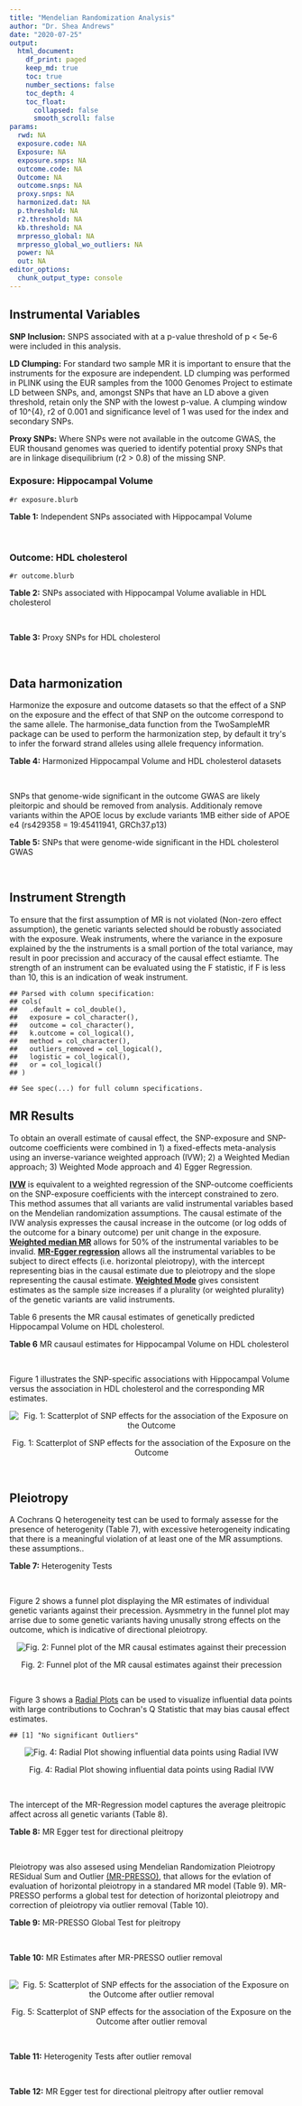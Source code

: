 ```yaml
---
title: "Mendelian Randomization Analysis"
author: "Dr. Shea Andrews"
date: "2020-07-25"
output:
  html_document:
    df_print: paged
    keep_md: true
    toc: true
    number_sections: false
    toc_depth: 4
    toc_float:
      collapsed: false
      smooth_scroll: false
params:
  rwd: NA
  exposure.code: NA
  Exposure: NA
  exposure.snps: NA
  outcome.code: NA
  Outcome: NA
  outcome.snps: NA
  proxy.snps: NA
  harmonized.dat: NA
  p.threshold: NA
  r2.threshold: NA
  kb.threshold: NA
  mrpresso_global: NA
  mrpresso_global_wo_outliers: NA
  power: NA
  out: NA
editor_options:
  chunk_output_type: console
---
```







## Instrumental Variables
**SNP Inclusion:** SNPS associated with at a p-value threshold of p < 5e-6 were included in this analysis.
<br>

**LD Clumping:** For standard two sample MR it is important to ensure that the instruments for the exposure are independent. LD clumping was performed in PLINK using the EUR samples from the 1000 Genomes Project to estimate LD between SNPs, and, amongst SNPs that have an LD above a given threshold, retain only the SNP with the lowest p-value. A clumping window of 10^{4}, r2 of 0.001 and significance level of 1 was used for the index and secondary SNPs.
<br>

**Proxy SNPs:** Where SNPs were not available in the outcome GWAS, the EUR thousand genomes was queried to identify potential proxy SNPs that are in linkage disequilibrium (r2 > 0.8) of the missing SNP.
<br>

### Exposure: Hippocampal Volume
`#r exposure.blurb`
<br>

**Table 1:** Independent SNPs associated with Hippocampal Volume
<div data-pagedtable="false">
  <script data-pagedtable-source type="application/json">
{"columns":[{"label":["SNP"],"name":[1],"type":["chr"],"align":["left"]},{"label":["CHROM"],"name":[2],"type":["dbl"],"align":["right"]},{"label":["POS"],"name":[3],"type":["dbl"],"align":["right"]},{"label":["REF"],"name":[4],"type":["chr"],"align":["left"]},{"label":["ALT"],"name":[5],"type":["chr"],"align":["left"]},{"label":["AF"],"name":[6],"type":["dbl"],"align":["right"]},{"label":["BETA"],"name":[7],"type":["dbl"],"align":["right"]},{"label":["SE"],"name":[8],"type":["dbl"],"align":["right"]},{"label":["Z"],"name":[9],"type":["dbl"],"align":["right"]},{"label":["P"],"name":[10],"type":["dbl"],"align":["right"]},{"label":["N"],"name":[11],"type":["dbl"],"align":["right"]},{"label":["TRAIT"],"name":[12],"type":["chr"],"align":["left"]}],"data":[{"1":"rs10908512","2":"1","3":"153856498","4":"C","5":"T","6":"0.5624","7":"0.04051169","8":"0.008700965","9":"4.656","10":"3.217e-06","11":"26814","12":"Hippocampal_Volume"},{"1":"rs7588305","2":"2","3":"8780959","4":"G","5":"C","6":"0.5308","7":"-0.04002256","8":"0.008681684","9":"-4.610","10":"4.023e-06","11":"26615","12":"Hippocampal_Volume"},{"1":"rs59966106","2":"2","3":"96999086","4":"A","5":"G","6":"0.3114","7":"0.04276760","8":"0.009321611","9":"4.588","10":"4.470e-06","11":"26814","12":"Hippocampal_Volume"},{"1":"rs2268894","2":"2","3":"162856148","4":"C","5":"T","6":"0.5412","7":"-0.05668170","8":"0.008658983","9":"-6.546","10":"5.894e-11","11":"26814","12":"Hippocampal_Volume"},{"1":"rs138012093","2":"4","3":"134506440","4":"G","5":"A","6":"0.0173","7":"-0.16180284","8":"0.033576021","9":"-4.819","10":"1.445e-06","11":"26065","12":"Hippocampal_Volume"},{"1":"rs144578582","2":"4","3":"155539564","4":"G","5":"A","6":"0.0068","7":"-0.36225028","8":"0.074659992","9":"-4.852","10":"1.221e-06","11":"13258","12":"Hippocampal_Volume"},{"1":"rs6552737","2":"4","3":"184955461","4":"T","5":"A","6":"0.4152","7":"-0.04324518","8":"0.008759404","9":"-4.937","10":"7.922e-07","11":"26814","12":"Hippocampal_Volume"},{"1":"rs2289881","2":"5","3":"66084260","4":"G","5":"T","6":"0.3544","7":"-0.05014690","8":"0.009022472","9":"-5.558","10":"2.728e-08","11":"26814","12":"Hippocampal_Volume"},{"1":"rs148054686","2":"5","3":"94459128","4":"G","5":"A","6":"0.0124","7":"-0.21659175","8":"0.047064699","9":"-4.602","10":"4.184e-06","11":"18411","12":"Hippocampal_Volume"},{"1":"rs10041542","2":"5","3":"167832067","4":"T","5":"C","6":"0.2452","7":"-0.04686000","8":"0.010070917","9":"-4.653","10":"3.273e-06","11":"26615","12":"Hippocampal_Volume"},{"1":"rs17172044","2":"7","3":"42397586","4":"A","5":"C","6":"0.0775","7":"-0.07408290","8":"0.016143574","9":"-4.589","10":"4.464e-06","11":"26814","12":"Hippocampal_Volume"},{"1":"rs2346440","2":"7","3":"133685512","4":"G","5":"C","6":"0.4591","7":"0.04059843","8":"0.008661921","9":"4.687","10":"2.767e-06","11":"26814","12":"Hippocampal_Volume"},{"1":"rs11979341","2":"7","3":"155797978","4":"C","5":"G","6":"0.3163","7":"0.06558170","8":"0.009708611","9":"6.755","10":"1.424e-11","11":"24484","12":"Hippocampal_Volume"},{"1":"rs11993215","2":"8","3":"28055926","4":"A","5":"T","6":"0.9102","7":"0.06998320","8":"0.015193929","9":"4.606","10":"4.108e-06","11":"26477","12":"Hippocampal_Volume"},{"1":"rs113835443","2":"8","3":"144717251","4":"C","5":"T","6":"0.0904","7":"0.07553081","8":"0.016197900","9":"4.663","10":"3.118e-06","11":"23154","12":"Hippocampal_Volume"},{"1":"rs62583528","2":"9","3":"106929593","4":"G","5":"A","6":"0.1951","7":"0.05622208","8":"0.010891531","9":"5.162","10":"2.447e-07","11":"26814","12":"Hippocampal_Volume"},{"1":"rs7020341","2":"9","3":"119247974","4":"G","5":"C","6":"0.3590","7":"0.05989482","8":"0.009013518","9":"6.645","10":"3.035e-11","11":"26700","12":"Hippocampal_Volume"},{"1":"rs11245365","2":"10","3":"126482389","4":"G","5":"A","6":"0.5648","7":"-0.04474128","8":"0.008786582","9":"-5.092","10":"3.547e-07","11":"26322","12":"Hippocampal_Volume"},{"1":"rs12802656","2":"11","3":"16534415","4":"A","5":"C","6":"0.4696","7":"-0.03979580","8":"0.008681459","9":"-4.584","10":"4.560e-06","11":"26614","12":"Hippocampal_Volume"},{"1":"rs659065","2":"12","3":"4008887","4":"C","5":"G","6":"0.1413","7":"-0.06743310","8":"0.012611389","9":"-5.347","10":"8.931e-08","11":"25881","12":"Hippocampal_Volume"},{"1":"rs61921502","2":"12","3":"65832468","4":"T","5":"G","6":"0.1534","7":"-0.10788400","8":"0.011964511","9":"-9.017","10":"1.941e-19","11":"26814","12":"Hippocampal_Volume"},{"1":"rs79522035","2":"12","3":"72956782","4":"C","5":"T","6":"0.0419","7":"0.09939183","8":"0.021592837","9":"4.603","10":"4.164e-06","11":"26692","12":"Hippocampal_Volume"},{"1":"rs77956314","2":"12","3":"117323367","4":"T","5":"C","6":"0.0840","7":"0.16185400","8":"0.015536016","9":"10.418","10":"2.055e-25","11":"26814","12":"Hippocampal_Volume"},{"1":"rs143933797","2":"17","3":"78252238","4":"G","5":"A","6":"0.0166","7":"0.22638451","8":"0.047143797","9":"4.802","10":"1.571e-06","11":"13758","12":"Hippocampal_Volume"},{"1":"rs79727675","2":"18","3":"11653053","4":"C","5":"A","6":"0.0472","7":"-0.13610794","8":"0.027913852","9":"-4.876","10":"1.082e-06","11":"14245","12":"Hippocampal_Volume"},{"1":"rs429358","2":"19","3":"45411941","4":"T","5":"C","6":"0.1537","7":"-0.06342470","8":"0.012519680","9":"-5.066","10":"4.067e-07","11":"24498","12":"Hippocampal_Volume"},{"1":"rs6060504","2":"20","3":"34197619","4":"T","5":"C","6":"0.1624","7":"0.06315530","8":"0.011701919","9":"5.397","10":"6.762e-08","11":"26814","12":"Hippocampal_Volume"},{"1":"rs5753220","2":"22","3":"30986350","4":"T","5":"C","6":"0.2497","7":"-0.04931970","8":"0.010038609","9":"-4.913","10":"8.988e-07","11":"26459","12":"Hippocampal_Volume"}],"options":{"columns":{"min":{},"max":[10]},"rows":{"min":[10],"max":[10]},"pages":{}}}
  </script>
</div>
<br>

### Outcome: HDL cholesterol
`#r outcome.blurb`
<br>

**Table 2:** SNPs associated with Hippocampal Volume avaliable in HDL cholesterol
<div data-pagedtable="false">
  <script data-pagedtable-source type="application/json">
{"columns":[{"label":["SNP"],"name":[1],"type":["chr"],"align":["left"]},{"label":["CHROM"],"name":[2],"type":["dbl"],"align":["right"]},{"label":["POS"],"name":[3],"type":["dbl"],"align":["right"]},{"label":["REF"],"name":[4],"type":["chr"],"align":["left"]},{"label":["ALT"],"name":[5],"type":["chr"],"align":["left"]},{"label":["AF"],"name":[6],"type":["dbl"],"align":["right"]},{"label":["BETA"],"name":[7],"type":["dbl"],"align":["right"]},{"label":["SE"],"name":[8],"type":["dbl"],"align":["right"]},{"label":["Z"],"name":[9],"type":["dbl"],"align":["right"]},{"label":["P"],"name":[10],"type":["dbl"],"align":["right"]},{"label":["N"],"name":[11],"type":["dbl"],"align":["right"]},{"label":["TRAIT"],"name":[12],"type":["chr"],"align":["left"]}],"data":[{"1":"rs7588305","2":"2","3":"8780959","4":"G","5":"C","6":"0.569222","7":"0.0009","8":"0.0057","9":"0.1578947","10":"0.9032","11":"93590","12":"HDL_Cholesterol"},{"1":"rs2268894","2":"2","3":"162856148","4":"C","5":"T","6":"0.559688","7":"0.0000","8":"0.0048","9":"0.0000000","10":"0.8622","11":"94311","12":"HDL_Cholesterol"},{"1":"rs2289881","2":"5","3":"66084260","4":"G","5":"T","6":"0.365062","7":"-0.0027","8":"0.0050","9":"-0.5400000","10":"0.7486","11":"94311","12":"HDL_Cholesterol"},{"1":"rs10041542","2":"5","3":"167832067","4":"T","5":"C","6":"0.240889","7":"-0.0090","8":"0.0059","9":"-1.5254200","10":"0.1085","11":"94297","12":"HDL_Cholesterol"},{"1":"rs2346440","2":"7","3":"133685512","4":"G","5":"C","6":"0.474536","7":"0.0016","8":"0.0048","9":"0.3333333","10":"0.9791","11":"94311","12":"HDL_Cholesterol"},{"1":"rs7020341","2":"9","3":"119247974","4":"G","5":"C","6":"0.411583","7":"-0.0054","8":"0.0050","9":"-1.0800000","10":"0.1709","11":"94306","12":"HDL_Cholesterol"},{"1":"rs12802656","2":"11","3":"16534415","4":"A","5":"C","6":"0.520894","7":"-0.0033","8":"0.0034","9":"-0.9705880","10":"0.6409","11":"187078","12":"HDL_Cholesterol"},{"1":"rs5753220","2":"22","3":"30986350","4":"T","5":"C","6":"0.209648","7":"0.0027","8":"0.0055","9":"0.4909091","10":"0.5303","11":"92762","12":"HDL_Cholesterol"},{"1":"rs10908512","2":"NA","3":"NA","4":"NA","5":"NA","6":"NA","7":"NA","8":"NA","9":"NA","10":"NA","11":"NA","12":"NA"},{"1":"rs59966106","2":"NA","3":"NA","4":"NA","5":"NA","6":"NA","7":"NA","8":"NA","9":"NA","10":"NA","11":"NA","12":"NA"},{"1":"rs138012093","2":"NA","3":"NA","4":"NA","5":"NA","6":"NA","7":"NA","8":"NA","9":"NA","10":"NA","11":"NA","12":"NA"},{"1":"rs144578582","2":"NA","3":"NA","4":"NA","5":"NA","6":"NA","7":"NA","8":"NA","9":"NA","10":"NA","11":"NA","12":"NA"},{"1":"rs6552737","2":"NA","3":"NA","4":"NA","5":"NA","6":"NA","7":"NA","8":"NA","9":"NA","10":"NA","11":"NA","12":"NA"},{"1":"rs148054686","2":"NA","3":"NA","4":"NA","5":"NA","6":"NA","7":"NA","8":"NA","9":"NA","10":"NA","11":"NA","12":"NA"},{"1":"rs17172044","2":"NA","3":"NA","4":"NA","5":"NA","6":"NA","7":"NA","8":"NA","9":"NA","10":"NA","11":"NA","12":"NA"},{"1":"rs11979341","2":"NA","3":"NA","4":"NA","5":"NA","6":"NA","7":"NA","8":"NA","9":"NA","10":"NA","11":"NA","12":"NA"},{"1":"rs11993215","2":"NA","3":"NA","4":"NA","5":"NA","6":"NA","7":"NA","8":"NA","9":"NA","10":"NA","11":"NA","12":"NA"},{"1":"rs113835443","2":"NA","3":"NA","4":"NA","5":"NA","6":"NA","7":"NA","8":"NA","9":"NA","10":"NA","11":"NA","12":"NA"},{"1":"rs62583528","2":"NA","3":"NA","4":"NA","5":"NA","6":"NA","7":"NA","8":"NA","9":"NA","10":"NA","11":"NA","12":"NA"},{"1":"rs11245365","2":"NA","3":"NA","4":"NA","5":"NA","6":"NA","7":"NA","8":"NA","9":"NA","10":"NA","11":"NA","12":"NA"},{"1":"rs659065","2":"NA","3":"NA","4":"NA","5":"NA","6":"NA","7":"NA","8":"NA","9":"NA","10":"NA","11":"NA","12":"NA"},{"1":"rs61921502","2":"NA","3":"NA","4":"NA","5":"NA","6":"NA","7":"NA","8":"NA","9":"NA","10":"NA","11":"NA","12":"NA"},{"1":"rs79522035","2":"NA","3":"NA","4":"NA","5":"NA","6":"NA","7":"NA","8":"NA","9":"NA","10":"NA","11":"NA","12":"NA"},{"1":"rs77956314","2":"NA","3":"NA","4":"NA","5":"NA","6":"NA","7":"NA","8":"NA","9":"NA","10":"NA","11":"NA","12":"NA"},{"1":"rs143933797","2":"NA","3":"NA","4":"NA","5":"NA","6":"NA","7":"NA","8":"NA","9":"NA","10":"NA","11":"NA","12":"NA"},{"1":"rs79727675","2":"NA","3":"NA","4":"NA","5":"NA","6":"NA","7":"NA","8":"NA","9":"NA","10":"NA","11":"NA","12":"NA"},{"1":"rs429358","2":"NA","3":"NA","4":"NA","5":"NA","6":"NA","7":"NA","8":"NA","9":"NA","10":"NA","11":"NA","12":"NA"},{"1":"rs6060504","2":"NA","3":"NA","4":"NA","5":"NA","6":"NA","7":"NA","8":"NA","9":"NA","10":"NA","11":"NA","12":"NA"}],"options":{"columns":{"min":{},"max":[10]},"rows":{"min":[10],"max":[10]},"pages":{}}}
  </script>
</div>
<br>

**Table 3:** Proxy SNPs for HDL cholesterol
<div data-pagedtable="false">
  <script data-pagedtable-source type="application/json">
{"columns":[{"label":["target_snp"],"name":[1],"type":["chr"],"align":["left"]},{"label":["proxy_snp"],"name":[2],"type":["chr"],"align":["left"]},{"label":["ld.r2"],"name":[3],"type":["dbl"],"align":["right"]},{"label":["Dprime"],"name":[4],"type":["dbl"],"align":["right"]},{"label":["PHASE"],"name":[5],"type":["chr"],"align":["left"]},{"label":["X12"],"name":[6],"type":["lgl"],"align":["right"]},{"label":["CHROM"],"name":[7],"type":["dbl"],"align":["right"]},{"label":["POS"],"name":[8],"type":["dbl"],"align":["right"]},{"label":["REF.proxy"],"name":[9],"type":["chr"],"align":["left"]},{"label":["ALT.proxy"],"name":[10],"type":["chr"],"align":["left"]},{"label":["AF"],"name":[11],"type":["dbl"],"align":["right"]},{"label":["BETA"],"name":[12],"type":["dbl"],"align":["right"]},{"label":["SE"],"name":[13],"type":["dbl"],"align":["right"]},{"label":["Z"],"name":[14],"type":["dbl"],"align":["right"]},{"label":["P"],"name":[15],"type":["dbl"],"align":["right"]},{"label":["N"],"name":[16],"type":["dbl"],"align":["right"]},{"label":["TRAIT"],"name":[17],"type":["chr"],"align":["left"]},{"label":["ref"],"name":[18],"type":["chr"],"align":["left"]},{"label":["ref.proxy"],"name":[19],"type":["chr"],"align":["left"]},{"label":["alt"],"name":[20],"type":["chr"],"align":["left"]},{"label":["alt.proxy"],"name":[21],"type":["chr"],"align":["left"]},{"label":["ALT"],"name":[22],"type":["chr"],"align":["left"]},{"label":["REF"],"name":[23],"type":["chr"],"align":["left"]},{"label":["proxy.outcome"],"name":[24],"type":["lgl"],"align":["right"]}],"data":[{"1":"rs10908512","2":"rs10494303","3":"0.948971","4":"1.000000","5":"CA/TG","6":"NA","7":"1","8":"153893023","9":"G","10":"A","11":"0.4139370","12":"-0.0031","13":"0.0048","14":"-0.645833","15":"0.30390","16":"94296","17":"HDL_Cholesterol","18":"C","19":"A","20":"T","21":"G","22":"C","23":"T","24":"TRUE"},{"1":"rs59966106","2":"rs4907310","3":"1.000000","4":"1.000000","5":"GT/AC","6":"NA","7":"2","8":"96980113","9":"C","10":"T","11":"0.2843920","12":"-0.0024","13":"0.0051","14":"-0.470588","15":"0.39220","16":"94311","17":"HDL_Cholesterol","18":"G","19":"T","20":"A","21":"C","22":"G","23":"A","24":"TRUE"},{"1":"rs6552737","2":"rs1970892","3":"0.805769","4":"0.942465","5":"AA/TT","6":"NA","7":"4","8":"184955853","9":"T","10":"A","11":"0.3892940","12":"0.0048","13":"0.0048","14":"1.000000","15":"0.64310","16":"94196","17":"HDL_Cholesterol","18":"A","19":"A","20":"T","21":"T","22":"A","23":"T","24":"TRUE"},{"1":"rs17172044","2":"rs10951684","3":"0.966872","4":"0.983297","5":"CT/AG","6":"NA","7":"7","8":"42411818","9":"G","10":"T","11":"0.0629764","12":"-0.0046","13":"0.0094","14":"-0.489362","15":"0.64150","16":"94311","17":"HDL_Cholesterol","18":"C","19":"T","20":"A","21":"G","22":"C","23":"A","24":"TRUE"},{"1":"rs62583528","2":"rs980249","3":"0.828577","4":"0.974832","5":"AC/GT","6":"NA","7":"9","8":"106888517","9":"T","10":"C","11":"0.2059570","12":"-0.0061","13":"0.0057","14":"-1.070180","15":"0.20460","16":"94311","17":"HDL_Cholesterol","18":"A","19":"C","20":"G","21":"T","22":"A","23":"G","24":"TRUE"},{"1":"rs11245365","2":"rs12570348","3":"0.995995","4":"1.000000","5":"GG/AT","6":"NA","7":"10","8":"126438963","9":"G","10":"T","11":"0.6062750","12":"-0.0028","13":"0.0048","14":"-0.583333","15":"0.37300","16":"94239","17":"HDL_Cholesterol","18":"G","19":"G","20":"A","21":"T","22":"A","23":"G","24":"TRUE"},{"1":"rs659065","2":"rs671811","3":"0.957992","4":"1.000000","5":"GT/CC","6":"NA","7":"12","8":"4008326","9":"C","10":"T","11":"0.1458180","12":"-0.0090","13":"0.0070","14":"-1.285710","15":"0.23430","16":"94311","17":"HDL_Cholesterol","18":"G","19":"T","20":"C","21":"C","22":"G","23":"C","24":"TRUE"},{"1":"rs79522035","2":"rs461075","3":"0.815963","4":"1.000000","5":"TC/CT","6":"NA","7":"12","8":"73060382","9":"C","10":"T","11":"0.9401310","12":"0.0166","13":"0.0153","14":"1.084967","15":"0.42830","16":"69151","17":"HDL_Cholesterol","18":"T","19":"C","20":"C","21":"T","22":"C","23":"T","24":"TRUE"},{"1":"rs77956314","2":"rs7294919","3":"0.864397","4":"0.974878","5":"CC/TT","6":"NA","7":"12","8":"117327592","9":"T","10":"C","11":"0.0922012","12":"-0.0021","13":"0.0086","14":"-0.244186","15":"0.54280","16":"94278","17":"HDL_Cholesterol","18":"C","19":"C","20":"T","21":"T","22":"C","23":"T","24":"TRUE"},{"1":"rs6060504","2":"rs6060507","3":"1.000000","4":"1.000000","5":"CG/TA","6":"NA","7":"20","8":"34198334","9":"A","10":"G","11":"0.1588320","12":"-0.0141","13":"0.0066","14":"-2.136360","15":"0.01043","16":"92820","17":"HDL_Cholesterol","18":"C","19":"G","20":"T","21":"A","22":"C","23":"T","24":"TRUE"},{"1":"rs138012093","2":"NA","3":"NA","4":"NA","5":"NA","6":"NA","7":"NA","8":"NA","9":"NA","10":"NA","11":"NA","12":"NA","13":"NA","14":"NA","15":"NA","16":"NA","17":"NA","18":"NA","19":"NA","20":"NA","21":"NA","22":"NA","23":"NA","24":"NA"},{"1":"rs144578582","2":"NA","3":"NA","4":"NA","5":"NA","6":"NA","7":"NA","8":"NA","9":"NA","10":"NA","11":"NA","12":"NA","13":"NA","14":"NA","15":"NA","16":"NA","17":"NA","18":"NA","19":"NA","20":"NA","21":"NA","22":"NA","23":"NA","24":"NA"},{"1":"rs148054686","2":"NA","3":"NA","4":"NA","5":"NA","6":"NA","7":"NA","8":"NA","9":"NA","10":"NA","11":"NA","12":"NA","13":"NA","14":"NA","15":"NA","16":"NA","17":"NA","18":"NA","19":"NA","20":"NA","21":"NA","22":"NA","23":"NA","24":"NA"},{"1":"rs11979341","2":"NA","3":"NA","4":"NA","5":"NA","6":"NA","7":"NA","8":"NA","9":"NA","10":"NA","11":"NA","12":"NA","13":"NA","14":"NA","15":"NA","16":"NA","17":"NA","18":"NA","19":"NA","20":"NA","21":"NA","22":"NA","23":"NA","24":"NA"},{"1":"rs11993215","2":"NA","3":"NA","4":"NA","5":"NA","6":"NA","7":"NA","8":"NA","9":"NA","10":"NA","11":"NA","12":"NA","13":"NA","14":"NA","15":"NA","16":"NA","17":"NA","18":"NA","19":"NA","20":"NA","21":"NA","22":"NA","23":"NA","24":"NA"},{"1":"rs113835443","2":"NA","3":"NA","4":"NA","5":"NA","6":"NA","7":"NA","8":"NA","9":"NA","10":"NA","11":"NA","12":"NA","13":"NA","14":"NA","15":"NA","16":"NA","17":"NA","18":"NA","19":"NA","20":"NA","21":"NA","22":"NA","23":"NA","24":"NA"},{"1":"rs61921502","2":"NA","3":"NA","4":"NA","5":"NA","6":"NA","7":"NA","8":"NA","9":"NA","10":"NA","11":"NA","12":"NA","13":"NA","14":"NA","15":"NA","16":"NA","17":"NA","18":"NA","19":"NA","20":"NA","21":"NA","22":"NA","23":"NA","24":"NA"},{"1":"rs143933797","2":"NA","3":"NA","4":"NA","5":"NA","6":"NA","7":"NA","8":"NA","9":"NA","10":"NA","11":"NA","12":"NA","13":"NA","14":"NA","15":"NA","16":"NA","17":"NA","18":"NA","19":"NA","20":"NA","21":"NA","22":"NA","23":"NA","24":"NA"},{"1":"rs79727675","2":"NA","3":"NA","4":"NA","5":"NA","6":"NA","7":"NA","8":"NA","9":"NA","10":"NA","11":"NA","12":"NA","13":"NA","14":"NA","15":"NA","16":"NA","17":"NA","18":"NA","19":"NA","20":"NA","21":"NA","22":"NA","23":"NA","24":"NA"},{"1":"rs429358","2":"NA","3":"NA","4":"NA","5":"NA","6":"NA","7":"NA","8":"NA","9":"NA","10":"NA","11":"NA","12":"NA","13":"NA","14":"NA","15":"NA","16":"NA","17":"NA","18":"NA","19":"NA","20":"NA","21":"NA","22":"NA","23":"NA","24":"NA"}],"options":{"columns":{"min":{},"max":[10]},"rows":{"min":[10],"max":[10]},"pages":{}}}
  </script>
</div>
<br>

## Data harmonization
Harmonize the exposure and outcome datasets so that the effect of a SNP on the exposure and the effect of that SNP on the outcome correspond to the same allele. The harmonise_data function from the TwoSampleMR package can be used to perform the harmonization step, by default it try's to infer the forward strand alleles using allele frequency information.
<br>

**Table 4:** Harmonized Hippocampal Volume and HDL cholesterol datasets
<div data-pagedtable="false">
  <script data-pagedtable-source type="application/json">
{"columns":[{"label":["SNP"],"name":[1],"type":["chr"],"align":["left"]},{"label":["effect_allele.exposure"],"name":[2],"type":["chr"],"align":["left"]},{"label":["other_allele.exposure"],"name":[3],"type":["chr"],"align":["left"]},{"label":["effect_allele.outcome"],"name":[4],"type":["chr"],"align":["left"]},{"label":["other_allele.outcome"],"name":[5],"type":["chr"],"align":["left"]},{"label":["beta.exposure"],"name":[6],"type":["dbl"],"align":["right"]},{"label":["beta.outcome"],"name":[7],"type":["dbl"],"align":["right"]},{"label":["eaf.exposure"],"name":[8],"type":["dbl"],"align":["right"]},{"label":["eaf.outcome"],"name":[9],"type":["dbl"],"align":["right"]},{"label":["remove"],"name":[10],"type":["lgl"],"align":["right"]},{"label":["palindromic"],"name":[11],"type":["lgl"],"align":["right"]},{"label":["ambiguous"],"name":[12],"type":["lgl"],"align":["right"]},{"label":["id.outcome"],"name":[13],"type":["chr"],"align":["left"]},{"label":["chr.outcome"],"name":[14],"type":["dbl"],"align":["right"]},{"label":["pos.outcome"],"name":[15],"type":["dbl"],"align":["right"]},{"label":["se.outcome"],"name":[16],"type":["dbl"],"align":["right"]},{"label":["z.outcome"],"name":[17],"type":["dbl"],"align":["right"]},{"label":["pval.outcome"],"name":[18],"type":["dbl"],"align":["right"]},{"label":["samplesize.outcome"],"name":[19],"type":["dbl"],"align":["right"]},{"label":["outcome"],"name":[20],"type":["chr"],"align":["left"]},{"label":["mr_keep.outcome"],"name":[21],"type":["lgl"],"align":["right"]},{"label":["pval_origin.outcome"],"name":[22],"type":["chr"],"align":["left"]},{"label":["chr.exposure"],"name":[23],"type":["dbl"],"align":["right"]},{"label":["pos.exposure"],"name":[24],"type":["dbl"],"align":["right"]},{"label":["se.exposure"],"name":[25],"type":["dbl"],"align":["right"]},{"label":["z.exposure"],"name":[26],"type":["dbl"],"align":["right"]},{"label":["pval.exposure"],"name":[27],"type":["dbl"],"align":["right"]},{"label":["samplesize.exposure"],"name":[28],"type":["dbl"],"align":["right"]},{"label":["exposure"],"name":[29],"type":["chr"],"align":["left"]},{"label":["mr_keep.exposure"],"name":[30],"type":["lgl"],"align":["right"]},{"label":["pval_origin.exposure"],"name":[31],"type":["chr"],"align":["left"]},{"label":["id.exposure"],"name":[32],"type":["chr"],"align":["left"]},{"label":["action"],"name":[33],"type":["dbl"],"align":["right"]},{"label":["mr_keep"],"name":[34],"type":["lgl"],"align":["right"]},{"label":["pt"],"name":[35],"type":["dbl"],"align":["right"]},{"label":["pleitropy_keep"],"name":[36],"type":["lgl"],"align":["right"]},{"label":["mrpresso_RSSobs"],"name":[37],"type":["lgl"],"align":["right"]},{"label":["mrpresso_pval"],"name":[38],"type":["lgl"],"align":["right"]},{"label":["mrpresso_keep"],"name":[39],"type":["lgl"],"align":["right"]}],"data":[{"1":"rs10041542","2":"C","3":"T","4":"C","5":"T","6":"-0.04686000","7":"-0.0090","8":"0.2452","9":"0.2408890","10":"FALSE","11":"FALSE","12":"FALSE","13":"baVKvv","14":"5","15":"167832067","16":"0.0059","17":"-1.5254200","18":"0.10850","19":"94297","20":"Willer2013hdl","21":"TRUE","22":"reported","23":"5","24":"167832067","25":"0.010070917","26":"-4.653","27":"3.273e-06","28":"26615","29":"Hilbar2017hipv","30":"TRUE","31":"reported","32":"FuUNvC","33":"2","34":"TRUE","35":"5e-06","36":"TRUE","37":"NA","38":"NA","39":"TRUE"},{"1":"rs10908512","2":"T","3":"C","4":"T","5":"C","6":"0.04051169","7":"0.0031","8":"0.5624","9":"0.5860630","10":"FALSE","11":"FALSE","12":"FALSE","13":"baVKvv","14":"1","15":"153893023","16":"0.0048","17":"-0.6458330","18":"0.30390","19":"94296","20":"Willer2013hdl","21":"TRUE","22":"reported","23":"1","24":"153856498","25":"0.008700965","26":"4.656","27":"3.217e-06","28":"26814","29":"Hilbar2017hipv","30":"TRUE","31":"reported","32":"FuUNvC","33":"2","34":"TRUE","35":"5e-06","36":"TRUE","37":"NA","38":"NA","39":"TRUE"},{"1":"rs11245365","2":"A","3":"G","4":"A","5":"G","6":"-0.04474128","7":"-0.0028","8":"0.5648","9":"0.6062750","10":"FALSE","11":"FALSE","12":"FALSE","13":"baVKvv","14":"10","15":"126438963","16":"0.0048","17":"-0.5833330","18":"0.37300","19":"94239","20":"Willer2013hdl","21":"TRUE","22":"reported","23":"10","24":"126482389","25":"0.008786582","26":"-5.092","27":"3.547e-07","28":"26322","29":"Hilbar2017hipv","30":"TRUE","31":"reported","32":"FuUNvC","33":"2","34":"TRUE","35":"5e-06","36":"TRUE","37":"NA","38":"NA","39":"TRUE"},{"1":"rs12802656","2":"C","3":"A","4":"C","5":"A","6":"-0.03979580","7":"-0.0033","8":"0.4696","9":"0.5208940","10":"FALSE","11":"FALSE","12":"FALSE","13":"baVKvv","14":"11","15":"16534415","16":"0.0034","17":"-0.9705880","18":"0.64090","19":"187078","20":"Willer2013hdl","21":"TRUE","22":"reported","23":"11","24":"16534415","25":"0.008681459","26":"-4.584","27":"4.560e-06","28":"26614","29":"Hilbar2017hipv","30":"TRUE","31":"reported","32":"FuUNvC","33":"2","34":"TRUE","35":"5e-06","36":"TRUE","37":"NA","38":"NA","39":"TRUE"},{"1":"rs17172044","2":"C","3":"A","4":"C","5":"A","6":"-0.07408290","7":"-0.0046","8":"0.0775","9":"0.0629764","10":"FALSE","11":"FALSE","12":"FALSE","13":"baVKvv","14":"7","15":"42411818","16":"0.0094","17":"-0.4893620","18":"0.64150","19":"94311","20":"Willer2013hdl","21":"TRUE","22":"reported","23":"7","24":"42397586","25":"0.016143574","26":"-4.589","27":"4.464e-06","28":"26814","29":"Hilbar2017hipv","30":"TRUE","31":"reported","32":"FuUNvC","33":"2","34":"TRUE","35":"5e-06","36":"TRUE","37":"NA","38":"NA","39":"TRUE"},{"1":"rs2268894","2":"T","3":"C","4":"T","5":"C","6":"-0.05668170","7":"0.0000","8":"0.5412","9":"0.5596880","10":"FALSE","11":"FALSE","12":"FALSE","13":"baVKvv","14":"2","15":"162856148","16":"0.0048","17":"0.0000000","18":"0.86220","19":"94311","20":"Willer2013hdl","21":"TRUE","22":"reported","23":"2","24":"162856148","25":"0.008658983","26":"-6.546","27":"5.894e-11","28":"26814","29":"Hilbar2017hipv","30":"TRUE","31":"reported","32":"FuUNvC","33":"2","34":"TRUE","35":"5e-06","36":"TRUE","37":"NA","38":"NA","39":"TRUE"},{"1":"rs2289881","2":"T","3":"G","4":"T","5":"G","6":"-0.05014690","7":"-0.0027","8":"0.3544","9":"0.3650620","10":"FALSE","11":"FALSE","12":"FALSE","13":"baVKvv","14":"5","15":"66084260","16":"0.0050","17":"-0.5400000","18":"0.74860","19":"94311","20":"Willer2013hdl","21":"TRUE","22":"reported","23":"5","24":"66084260","25":"0.009022472","26":"-5.558","27":"2.728e-08","28":"26814","29":"Hilbar2017hipv","30":"TRUE","31":"reported","32":"FuUNvC","33":"2","34":"TRUE","35":"5e-06","36":"TRUE","37":"NA","38":"NA","39":"TRUE"},{"1":"rs2346440","2":"C","3":"G","4":"C","5":"G","6":"0.04059843","7":"0.0016","8":"0.4591","9":"0.4745360","10":"FALSE","11":"TRUE","12":"TRUE","13":"baVKvv","14":"7","15":"133685512","16":"0.0048","17":"0.3333333","18":"0.97910","19":"94311","20":"Willer2013hdl","21":"TRUE","22":"reported","23":"7","24":"133685512","25":"0.008661921","26":"4.687","27":"2.767e-06","28":"26814","29":"Hilbar2017hipv","30":"TRUE","31":"reported","32":"FuUNvC","33":"2","34":"FALSE","35":"5e-06","36":"TRUE","37":"NA","38":"NA","39":"NA"},{"1":"rs5753220","2":"C","3":"T","4":"C","5":"T","6":"-0.04931970","7":"0.0027","8":"0.2497","9":"0.2096480","10":"FALSE","11":"FALSE","12":"FALSE","13":"baVKvv","14":"22","15":"30986350","16":"0.0055","17":"0.4909091","18":"0.53030","19":"92762","20":"Willer2013hdl","21":"TRUE","22":"reported","23":"22","24":"30986350","25":"0.010038609","26":"-4.913","27":"8.988e-07","28":"26459","29":"Hilbar2017hipv","30":"TRUE","31":"reported","32":"FuUNvC","33":"2","34":"TRUE","35":"5e-06","36":"TRUE","37":"NA","38":"NA","39":"TRUE"},{"1":"rs59966106","2":"G","3":"A","4":"G","5":"A","6":"0.04276760","7":"-0.0024","8":"0.3114","9":"0.2843920","10":"FALSE","11":"FALSE","12":"FALSE","13":"baVKvv","14":"2","15":"96980113","16":"0.0051","17":"-0.4705880","18":"0.39220","19":"94311","20":"Willer2013hdl","21":"TRUE","22":"reported","23":"2","24":"96999086","25":"0.009321611","26":"4.588","27":"4.470e-06","28":"26814","29":"Hilbar2017hipv","30":"TRUE","31":"reported","32":"FuUNvC","33":"2","34":"TRUE","35":"5e-06","36":"TRUE","37":"NA","38":"NA","39":"TRUE"},{"1":"rs6060504","2":"C","3":"T","4":"C","5":"T","6":"0.06315530","7":"-0.0141","8":"0.1624","9":"0.1588320","10":"FALSE","11":"FALSE","12":"FALSE","13":"baVKvv","14":"20","15":"34198334","16":"0.0066","17":"-2.1363600","18":"0.01043","19":"92820","20":"Willer2013hdl","21":"TRUE","22":"reported","23":"20","24":"34197619","25":"0.011701919","26":"5.397","27":"6.762e-08","28":"26814","29":"Hilbar2017hipv","30":"TRUE","31":"reported","32":"FuUNvC","33":"2","34":"TRUE","35":"5e-06","36":"TRUE","37":"NA","38":"NA","39":"TRUE"},{"1":"rs62583528","2":"A","3":"G","4":"A","5":"G","6":"0.05622208","7":"-0.0061","8":"0.1951","9":"0.2059570","10":"FALSE","11":"FALSE","12":"FALSE","13":"baVKvv","14":"9","15":"106888517","16":"0.0057","17":"-1.0701800","18":"0.20460","19":"94311","20":"Willer2013hdl","21":"TRUE","22":"reported","23":"9","24":"106929593","25":"0.010891531","26":"5.162","27":"2.447e-07","28":"26814","29":"Hilbar2017hipv","30":"TRUE","31":"reported","32":"FuUNvC","33":"2","34":"TRUE","35":"5e-06","36":"TRUE","37":"NA","38":"NA","39":"TRUE"},{"1":"rs6552737","2":"A","3":"T","4":"A","5":"T","6":"-0.04324518","7":"0.0048","8":"0.4152","9":"0.3892940","10":"FALSE","11":"TRUE","12":"FALSE","13":"baVKvv","14":"4","15":"184955853","16":"0.0048","17":"1.0000000","18":"0.64310","19":"94196","20":"Willer2013hdl","21":"TRUE","22":"reported","23":"4","24":"184955461","25":"0.008759404","26":"-4.937","27":"7.922e-07","28":"26814","29":"Hilbar2017hipv","30":"TRUE","31":"reported","32":"FuUNvC","33":"2","34":"TRUE","35":"5e-06","36":"TRUE","37":"NA","38":"NA","39":"TRUE"},{"1":"rs659065","2":"G","3":"C","4":"G","5":"C","6":"-0.06743310","7":"-0.0090","8":"0.1413","9":"0.1458180","10":"FALSE","11":"TRUE","12":"FALSE","13":"baVKvv","14":"12","15":"4008326","16":"0.0070","17":"-1.2857100","18":"0.23430","19":"94311","20":"Willer2013hdl","21":"TRUE","22":"reported","23":"12","24":"4008887","25":"0.012611389","26":"-5.347","27":"8.931e-08","28":"25881","29":"Hilbar2017hipv","30":"TRUE","31":"reported","32":"FuUNvC","33":"2","34":"TRUE","35":"5e-06","36":"TRUE","37":"NA","38":"NA","39":"TRUE"},{"1":"rs7020341","2":"C","3":"G","4":"C","5":"G","6":"0.05989482","7":"-0.0054","8":"0.3590","9":"0.4115830","10":"FALSE","11":"TRUE","12":"FALSE","13":"baVKvv","14":"9","15":"119247974","16":"0.0050","17":"-1.0800000","18":"0.17090","19":"94306","20":"Willer2013hdl","21":"TRUE","22":"reported","23":"9","24":"119247974","25":"0.009013518","26":"6.645","27":"3.035e-11","28":"26700","29":"Hilbar2017hipv","30":"TRUE","31":"reported","32":"FuUNvC","33":"2","34":"TRUE","35":"5e-06","36":"TRUE","37":"NA","38":"NA","39":"TRUE"},{"1":"rs7588305","2":"C","3":"G","4":"C","5":"G","6":"-0.04002256","7":"0.0009","8":"0.5308","9":"0.5692220","10":"FALSE","11":"TRUE","12":"TRUE","13":"baVKvv","14":"2","15":"8780959","16":"0.0057","17":"0.1578947","18":"0.90320","19":"93590","20":"Willer2013hdl","21":"TRUE","22":"reported","23":"2","24":"8780959","25":"0.008681684","26":"-4.610","27":"4.023e-06","28":"26615","29":"Hilbar2017hipv","30":"TRUE","31":"reported","32":"FuUNvC","33":"2","34":"FALSE","35":"5e-06","36":"TRUE","37":"NA","38":"NA","39":"NA"},{"1":"rs77956314","2":"C","3":"T","4":"C","5":"T","6":"0.16185400","7":"-0.0021","8":"0.0840","9":"0.0922012","10":"FALSE","11":"FALSE","12":"FALSE","13":"baVKvv","14":"12","15":"117327592","16":"0.0086","17":"-0.2441860","18":"0.54280","19":"94278","20":"Willer2013hdl","21":"TRUE","22":"reported","23":"12","24":"117323367","25":"0.015536016","26":"10.418","27":"2.055e-25","28":"26814","29":"Hilbar2017hipv","30":"TRUE","31":"reported","32":"FuUNvC","33":"2","34":"TRUE","35":"5e-06","36":"TRUE","37":"NA","38":"NA","39":"TRUE"},{"1":"rs79522035","2":"T","3":"C","4":"T","5":"C","6":"0.09939183","7":"-0.0166","8":"0.0419","9":"0.0598690","10":"FALSE","11":"FALSE","12":"FALSE","13":"baVKvv","14":"12","15":"73060382","16":"0.0153","17":"1.0849673","18":"0.42830","19":"69151","20":"Willer2013hdl","21":"TRUE","22":"reported","23":"12","24":"72956782","25":"0.021592837","26":"4.603","27":"4.164e-06","28":"26692","29":"Hilbar2017hipv","30":"TRUE","31":"reported","32":"FuUNvC","33":"2","34":"TRUE","35":"5e-06","36":"TRUE","37":"NA","38":"NA","39":"TRUE"}],"options":{"columns":{"min":{},"max":[10]},"rows":{"min":[10],"max":[10]},"pages":{}}}
  </script>
</div>
<br>

SNPs that genome-wide significant in the outcome GWAS are likely pleitorpic and should be removed from analysis. Additionaly remove variants within the APOE locus by exclude variants 1MB either side of APOE e4 (rs429358 = 19:45411941, GRCh37.p13)
<br>


**Table 5:** SNPs that were genome-wide significant in the HDL cholesterol GWAS
<div data-pagedtable="false">
  <script data-pagedtable-source type="application/json">
{"columns":[{"label":["SNP"],"name":[1],"type":["chr"],"align":["left"]},{"label":["chr.outcome"],"name":[2],"type":["dbl"],"align":["right"]},{"label":["pos.outcome"],"name":[3],"type":["dbl"],"align":["right"]},{"label":["pval.exposure"],"name":[4],"type":["dbl"],"align":["right"]},{"label":["pval.outcome"],"name":[5],"type":["dbl"],"align":["right"]}],"data":[],"options":{"columns":{"min":{},"max":[10]},"rows":{"min":[10],"max":[10]},"pages":{}}}
  </script>
</div>
<br>


## Instrument Strength
To ensure that the first assumption of MR is not violated (Non-zero effect assumption), the genetic variants selected should be robustly associated with the exposure. Weak instruments, where the variance in the exposure explained by the the instruments is a small portion of the total variance, may result in poor precission and accuracy of the causal effect estiamte. The strength of an instrument can be evaluated using the F statistic, if F is less than 10, this is an indication of weak instrument.


```
## Parsed with column specification:
## cols(
##   .default = col_double(),
##   exposure = col_character(),
##   outcome = col_character(),
##   k.outcome = col_logical(),
##   method = col_character(),
##   outliers_removed = col_logical(),
##   logistic = col_logical(),
##   or = col_logical()
## )
```

```
## See spec(...) for full column specifications.
```

<div data-pagedtable="false">
  <script data-pagedtable-source type="application/json">
{"columns":[{"label":["outliers_removed"],"name":[1],"type":["lgl"],"align":["right"]},{"label":["pve.exposure"],"name":[2],"type":["dbl"],"align":["right"]},{"label":["F"],"name":[3],"type":["dbl"],"align":["right"]},{"label":["Alpha"],"name":[4],"type":["dbl"],"align":["right"]},{"label":["NCP"],"name":[5],"type":["dbl"],"align":["right"]},{"label":["Power"],"name":[6],"type":["dbl"],"align":["right"]}],"data":[{"1":"FALSE","2":"0.01909961","3":"32.61113","4":"0.05","5":"0.08956944","6":"0.06032268"}],"options":{"columns":{"min":{},"max":[10]},"rows":{"min":[10],"max":[10]},"pages":{}}}
  </script>
</div>

##  MR Results
To obtain an overall estimate of causal effect, the SNP-exposure and SNP-outcome coefficients were combined in 1) a fixed-effects meta-analysis using an inverse-variance weighted approach (IVW); 2) a Weighted Median approach; 3) Weighted Mode approach and 4) Egger Regression.


[**IVW**](https://doi.org/10.1002/gepi.21758) is equivalent to a weighted regression of the SNP-outcome coefficients on the SNP-exposure coefficients with the intercept constrained to zero. This method assumes that all variants are valid instrumental variables based on the Mendelian randomization assumptions. The causal estimate of the IVW analysis expresses the causal increase in the outcome (or log odds of the outcome for a binary outcome) per unit change in the exposure. [**Weighted median MR**](https://doi.org/10.1002/gepi.21965) allows for 50% of the instrumental variables to be invalid. [**MR-Egger regression**](https://doi.org/10.1093/ije/dyw220) allows all the instrumental variables to be subject to direct effects (i.e. horizontal pleiotropy), with the intercept representing bias in the causal estimate due to pleiotropy and the slope representing the causal estimate. [**Weighted Mode**](https://doi.org/10.1093/ije/dyx102) gives consistent estimates as the sample size increases if a plurality (or weighted plurality) of the genetic variants are valid instruments.
<br>



Table 6 presents the MR causal estimates of genetically predicted Hippocampal Volume on HDL cholesterol.
<br>

**Table 6** MR causaul estimates for Hippocampal Volume on HDL cholesterol
<div data-pagedtable="false">
  <script data-pagedtable-source type="application/json">
{"columns":[{"label":["id.exposure"],"name":[1],"type":["chr"],"align":["left"]},{"label":["id.outcome"],"name":[2],"type":["chr"],"align":["left"]},{"label":["outcome"],"name":[3],"type":["fctr"],"align":["left"]},{"label":["exposure"],"name":[4],"type":["fctr"],"align":["left"]},{"label":["method"],"name":[5],"type":["fctr"],"align":["left"]},{"label":["nsnp"],"name":[6],"type":["int"],"align":["right"]},{"label":["b"],"name":[7],"type":["dbl"],"align":["right"]},{"label":["se"],"name":[8],"type":["dbl"],"align":["right"]},{"label":["pval"],"name":[9],"type":["dbl"],"align":["right"]}],"data":[{"1":"FuUNvC","2":"baVKvv","3":"Willer2013hdl","4":"Hilbar2017hipv","5":"Inverse variance weighted (fixed effects)","6":"16","7":"-0.009869974","8":"0.02415574","9":"0.6828351"},{"1":"FuUNvC","2":"baVKvv","3":"Willer2013hdl","4":"Hilbar2017hipv","5":"Weighted median","6":"16","7":"-0.008963272","8":"0.03549314","9":"0.8006273"},{"1":"FuUNvC","2":"baVKvv","3":"Willer2013hdl","4":"Hilbar2017hipv","5":"Weighted mode","6":"16","7":"-0.004342722","8":"0.04322666","9":"0.9213065"},{"1":"FuUNvC","2":"baVKvv","3":"Willer2013hdl","4":"Hilbar2017hipv","5":"MR Egger","6":"16","7":"-0.059937962","8":"0.07000027","9":"0.4062751"}],"options":{"columns":{"min":{},"max":[10]},"rows":{"min":[10],"max":[10]},"pages":{}}}
  </script>
</div>
<br>

Figure 1 illustrates the SNP-specific associations with Hippocampal Volume versus the association in HDL cholesterol and the corresponding MR estimates.
<br>

<div class="figure" style="text-align: center">
<img src="/sc/arion/projects/LOAD/shea/Projects/MR_ADPhenome/results/MR_ADbidir/Hilbar2017hipv/Willer2013hdl/Hilbar2017hipv_5e-6_Willer2013hdl_MR_Analaysis_files/figure-html/scatter_plot-1.png" alt="Fig. 1: Scatterplot of SNP effects for the association of the Exposure on the Outcome"  />
<p class="caption">Fig. 1: Scatterplot of SNP effects for the association of the Exposure on the Outcome</p>
</div>
<br>


## Pleiotropy
A Cochrans Q heterogeneity test can be used to formaly assesse for the presence of heterogenity (Table 7), with excessive heterogeneity indicating that there is a meaningful violation of at least one of the MR assumptions.
these assumptions..
<br>

**Table 7:** Heterogenity Tests
<div data-pagedtable="false">
  <script data-pagedtable-source type="application/json">
{"columns":[{"label":["id.exposure"],"name":[1],"type":["chr"],"align":["left"]},{"label":["id.outcome"],"name":[2],"type":["chr"],"align":["left"]},{"label":["outcome"],"name":[3],"type":["fctr"],"align":["left"]},{"label":["exposure"],"name":[4],"type":["fctr"],"align":["left"]},{"label":["method"],"name":[5],"type":["fctr"],"align":["left"]},{"label":["Q"],"name":[6],"type":["dbl"],"align":["right"]},{"label":["Q_df"],"name":[7],"type":["dbl"],"align":["right"]},{"label":["Q_pval"],"name":[8],"type":["dbl"],"align":["right"]}],"data":[{"1":"FuUNvC","2":"baVKvv","3":"Willer2013hdl","4":"Hilbar2017hipv","5":"MR Egger","6":"14.99063","7":"14","8":"0.3787955"},{"1":"FuUNvC","2":"baVKvv","3":"Willer2013hdl","4":"Hilbar2017hipv","5":"Inverse variance weighted","6":"15.61847","7":"15","8":"0.4078510"}],"options":{"columns":{"min":{},"max":[10]},"rows":{"min":[10],"max":[10]},"pages":{}}}
  </script>
</div>
<br>

Figure 2 shows a funnel plot displaying the MR estimates of individual genetic variants against their precession. Aysmmetry in the funnel plot may arrise due to some genetic variants having unusally strong effects on the outcome, which is indicative of directional pleiotropy.
<br>

<div class="figure" style="text-align: center">
<img src="/sc/arion/projects/LOAD/shea/Projects/MR_ADPhenome/results/MR_ADbidir/Hilbar2017hipv/Willer2013hdl/Hilbar2017hipv_5e-6_Willer2013hdl_MR_Analaysis_files/figure-html/funnel_plot-1.png" alt="Fig. 2: Funnel plot of the MR causal estimates against their precession"  />
<p class="caption">Fig. 2: Funnel plot of the MR causal estimates against their precession</p>
</div>
<br>

Figure 3 shows a [Radial Plots](https://github.com/WSpiller/RadialMR) can be used to visualize influential data points with large contributions to Cochran's Q Statistic that may bias causal effect estimates.




```
## [1] "No significant Outliers"
```

<div class="figure" style="text-align: center">
<img src="/sc/arion/projects/LOAD/shea/Projects/MR_ADPhenome/results/MR_ADbidir/Hilbar2017hipv/Willer2013hdl/Hilbar2017hipv_5e-6_Willer2013hdl_MR_Analaysis_files/figure-html/Radial_Plot-1.png" alt="Fig. 4: Radial Plot showing influential data points using Radial IVW"  />
<p class="caption">Fig. 4: Radial Plot showing influential data points using Radial IVW</p>
</div>
<br>

The intercept of the MR-Regression model captures the average pleitropic affect across all genetic variants (Table 8).
<br>

**Table 8:** MR Egger test for directional pleitropy
<div data-pagedtable="false">
  <script data-pagedtable-source type="application/json">
{"columns":[{"label":["id.exposure"],"name":[1],"type":["chr"],"align":["left"]},{"label":["id.outcome"],"name":[2],"type":["chr"],"align":["left"]},{"label":["outcome"],"name":[3],"type":["fctr"],"align":["left"]},{"label":["exposure"],"name":[4],"type":["fctr"],"align":["left"]},{"label":["egger_intercept"],"name":[5],"type":["dbl"],"align":["right"]},{"label":["se"],"name":[6],"type":["dbl"],"align":["right"]},{"label":["pval"],"name":[7],"type":["dbl"],"align":["right"]}],"data":[{"1":"FuUNvC","2":"baVKvv","3":"Willer2013hdl","4":"Hilbar2017hipv","5":"0.003009665","6":"0.003930418","7":"0.4565496"}],"options":{"columns":{"min":{},"max":[10]},"rows":{"min":[10],"max":[10]},"pages":{}}}
  </script>
</div>
<br>

Pleiotropy was also assesed using Mendelian Randomization Pleiotropy RESidual Sum and Outlier [(MR-PRESSO)](https://doi.org/10.1038/s41588-018-0099-7), that allows for the evlation of evaluation of horizontal pleiotropy in a standared MR model (Table 9). MR-PRESSO performs a global test for detection of horizontal pleiotropy and correction of pleiotropy via outlier removal (Table 10).
<br>

**Table 9:** MR-PRESSO Global Test for pleitropy
<div data-pagedtable="false">
  <script data-pagedtable-source type="application/json">
{"columns":[{"label":["id.exposure"],"name":[1],"type":["chr"],"align":["left"]},{"label":["id.outcome"],"name":[2],"type":["chr"],"align":["left"]},{"label":["outcome"],"name":[3],"type":["chr"],"align":["left"]},{"label":["exposure"],"name":[4],"type":["chr"],"align":["left"]},{"label":["pt"],"name":[5],"type":["dbl"],"align":["right"]},{"label":["outliers_removed"],"name":[6],"type":["lgl"],"align":["right"]},{"label":["n_outliers"],"name":[7],"type":["dbl"],"align":["right"]},{"label":["RSSobs"],"name":[8],"type":["dbl"],"align":["right"]},{"label":["pval"],"name":[9],"type":["dbl"],"align":["right"]}],"data":[{"1":"FuUNvC","2":"baVKvv","3":"Willer2013hdl","4":"Hilbar2017hipv","5":"5e-06","6":"FALSE","7":"0","8":"17.3815","9":"0.4335"}],"options":{"columns":{"min":{},"max":[10]},"rows":{"min":[10],"max":[10]},"pages":{}}}
  </script>
</div>
<br>


**Table 10:** MR Estimates after MR-PRESSO outlier removal
<div data-pagedtable="false">
  <script data-pagedtable-source type="application/json">
{"columns":[{"label":["id.exposure"],"name":[1],"type":["chr"],"align":["left"]},{"label":["id.outcome"],"name":[2],"type":["chr"],"align":["left"]},{"label":["outcome"],"name":[3],"type":["fctr"],"align":["left"]},{"label":["exposure"],"name":[4],"type":["fctr"],"align":["left"]},{"label":["method"],"name":[5],"type":["fctr"],"align":["left"]},{"label":["nsnp"],"name":[6],"type":["int"],"align":["right"]},{"label":["b"],"name":[7],"type":["dbl"],"align":["right"]},{"label":["se"],"name":[8],"type":["dbl"],"align":["right"]},{"label":["pval"],"name":[9],"type":["dbl"],"align":["right"]}],"data":[{"1":"FuUNvC","2":"baVKvv","3":"Willer2013hdl","4":"Hilbar2017hipv","5":"Inverse variance weighted (fixed effects)","6":"16","7":"-0.009869974","8":"0.02415574","9":"0.6828351"},{"1":"FuUNvC","2":"baVKvv","3":"Willer2013hdl","4":"Hilbar2017hipv","5":"Weighted median","6":"16","7":"-0.008963272","8":"0.03463844","9":"0.7958153"},{"1":"FuUNvC","2":"baVKvv","3":"Willer2013hdl","4":"Hilbar2017hipv","5":"Weighted mode","6":"16","7":"-0.004342722","8":"0.04758022","9":"0.9284845"},{"1":"FuUNvC","2":"baVKvv","3":"Willer2013hdl","4":"Hilbar2017hipv","5":"MR Egger","6":"16","7":"-0.059937962","8":"0.07000027","9":"0.4062751"}],"options":{"columns":{"min":{},"max":[10]},"rows":{"min":[10],"max":[10]},"pages":{}}}
  </script>
</div>
<br>

<div class="figure" style="text-align: center">
<img src="/sc/arion/projects/LOAD/shea/Projects/MR_ADPhenome/results/MR_ADbidir/Hilbar2017hipv/Willer2013hdl/Hilbar2017hipv_5e-6_Willer2013hdl_MR_Analaysis_files/figure-html/scatter_plot_outlier-1.png" alt="Fig. 5: Scatterplot of SNP effects for the association of the Exposure on the Outcome after outlier removal"  />
<p class="caption">Fig. 5: Scatterplot of SNP effects for the association of the Exposure on the Outcome after outlier removal</p>
</div>
<br>

**Table 11:** Heterogenity Tests after outlier removal
<div data-pagedtable="false">
  <script data-pagedtable-source type="application/json">
{"columns":[{"label":["id.exposure"],"name":[1],"type":["chr"],"align":["left"]},{"label":["id.outcome"],"name":[2],"type":["chr"],"align":["left"]},{"label":["outcome"],"name":[3],"type":["fctr"],"align":["left"]},{"label":["exposure"],"name":[4],"type":["fctr"],"align":["left"]},{"label":["method"],"name":[5],"type":["fctr"],"align":["left"]},{"label":["Q"],"name":[6],"type":["dbl"],"align":["right"]},{"label":["Q_df"],"name":[7],"type":["dbl"],"align":["right"]},{"label":["Q_pval"],"name":[8],"type":["dbl"],"align":["right"]}],"data":[{"1":"FuUNvC","2":"baVKvv","3":"Willer2013hdl","4":"Hilbar2017hipv","5":"MR Egger","6":"14.99063","7":"14","8":"0.3787955"},{"1":"FuUNvC","2":"baVKvv","3":"Willer2013hdl","4":"Hilbar2017hipv","5":"Inverse variance weighted","6":"15.61847","7":"15","8":"0.4078510"}],"options":{"columns":{"min":{},"max":[10]},"rows":{"min":[10],"max":[10]},"pages":{}}}
  </script>
</div>
<br>

**Table 12:** MR Egger test for directional pleitropy after outlier removal
<div data-pagedtable="false">
  <script data-pagedtable-source type="application/json">
{"columns":[{"label":["id.exposure"],"name":[1],"type":["chr"],"align":["left"]},{"label":["id.outcome"],"name":[2],"type":["chr"],"align":["left"]},{"label":["outcome"],"name":[3],"type":["fctr"],"align":["left"]},{"label":["exposure"],"name":[4],"type":["fctr"],"align":["left"]},{"label":["egger_intercept"],"name":[5],"type":["dbl"],"align":["right"]},{"label":["se"],"name":[6],"type":["dbl"],"align":["right"]},{"label":["pval"],"name":[7],"type":["dbl"],"align":["right"]}],"data":[{"1":"FuUNvC","2":"baVKvv","3":"Willer2013hdl","4":"Hilbar2017hipv","5":"0.003009665","6":"0.003930418","7":"0.4565496"}],"options":{"columns":{"min":{},"max":[10]},"rows":{"min":[10],"max":[10]},"pages":{}}}
  </script>
</div>
<br>
